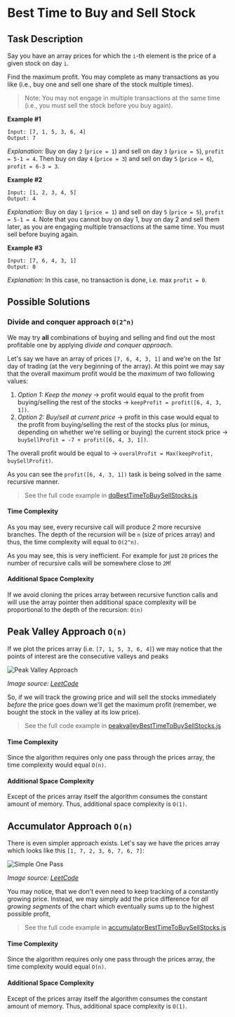 # Best Time to Buy and Sell Stock

## Task Description

Say you have an array prices for which the `i`-th element is the price of a given stock on day `i`.

Find the maximum profit. You may complete as many transactions as you like (i.e., buy one and sell one share of the stock multiple times).

> Note: You may not engage in multiple transactions at the same time (i.e., you must sell the stock before you buy again).

**Example #1**

```
Input: [7, 1, 5, 3, 6, 4]
Output: 7
```

_Explanation:_ Buy on day `2` (`price = 1`) and sell on day `3` (`price = 5`), `profit = 5-1 = 4`. Then buy on day `4` (`price = 3`) and sell on day `5` (`price = 6`), `profit = 6-3 = 3`.

**Example #2**

```
Input: [1, 2, 3, 4, 5]
Output: 4
```

_Explanation:_ Buy on day `1` (`price = 1`) and sell on day `5` (`price = 5`), `profit = 5-1 = 4`. Note that you cannot buy on day 1, buy on day 2 and sell them later, as you are engaging multiple transactions at the same time. You must sell before buying again.

**Example #3**

```
Input: [7, 6, 4, 3, 1]
Output: 0
```

_Explanation:_ In this case, no transaction is done, i.e. max `profit = 0`.

## Possible Solutions

### Divide and conquer approach `O(2^n)`

We may try **all** combinations of buying and selling and find out the most profitable one by applying _divide and conquer approach_.

Let's say we have an array of prices `[7, 6, 4, 3, 1]` and we're on the _1st_ day of trading (at the very beginning of the array). At this point we may say that the overall maximum profit would be the _maximum_ of two following values:

1. _Option 1: Keep the money_ → profit would equal to the profit from buying/selling the rest of the stocks → `keepProfit = profit([6, 4, 3, 1])`.
2. _Option 2: Buy/sell at current price_ → profit in this case would equal to the profit from buying/selling the rest of the stocks plus (or minus, depending on whether we're selling or buying) the current stock price → `buySellProfit = -7 + profit([6, 4, 3, 1])`.

The overall profit would be equal to → `overalProfit = Max(keepProfit, buySellProfit)`.

As you can see the `profit([6, 4, 3, 1])` task is being solved in the same recursive manner.

> See the full code example in [dqBestTimeToBuySellStocks.js](dqBestTimeToBuySellStocks.js)

#### Time Complexity

As you may see, every recursive call will produce _2_ more recursive branches. The depth of the recursion will be `n` (size of prices array) and thus, the time complexity will equal to `O(2^n)`.

As you may see, this is very inefficient. For example for just `20` prices the number of recursive calls will be somewhere close to `2M`!

#### Additional Space Complexity

If we avoid cloning the prices array between recursive function calls and will use the array pointer then additional space complexity will be proportional to the depth of the recursion: `O(n)`

## Peak Valley Approach `O(n)`

If we plot the prices array (i.e. `[7, 1, 5, 3, 6, 4]`) we may notice that the points of interest are the consecutive valleys and peaks

![Peak Valley Approach](https://leetcode.com/media/original_images/122_maxprofit_1.PNG)

_Image source: [LeetCode](https://leetcode.com/problems/best-time-to-buy-and-sell-stock-ii/solution/)_

So, if we will track the growing price and will sell the stocks immediately _before_ the price goes down we'll get the maximum profit (remember, we bought the stock in the valley at its low price).

> See the full code example in [peakvalleyBestTimeToBuySellStocks.js](peakvalleyBestTimeToBuySellStocks.js)

#### Time Complexity

Since the algorithm requires only one pass through the prices array, the time complexity would equal `O(n)`.

#### Additional Space Complexity

Except of the prices array itself the algorithm consumes the constant amount of memory. Thus, additional space complexity is `O(1)`.

## Accumulator Approach `O(n)`

There is even simpler approach exists. Let's say we have the prices array which looks like this `[1, 7, 2, 3, 6, 7, 6, 7]`:

![Simple One Pass](https://leetcode.com/media/original_images/122_maxprofit_2.PNG)

_Image source: [LeetCode](https://leetcode.com/problems/best-time-to-buy-and-sell-stock-ii/solution/)_

You may notice, that we don't even need to keep tracking of a constantly growing price. Instead, we may simply add the price difference for _all growing segments_ of the chart which eventually sums up to the highest possible profit,

> See the full code example in [accumulatorBestTimeToBuySellStocks.js](accumulatorBestTimeToBuySellStocks.js)

#### Time Complexity

Since the algorithm requires only one pass through the prices array, the time complexity would equal `O(n)`.

#### Additional Space Complexity

Except of the prices array itself the algorithm consumes the constant amount of memory. Thus, additional space complexity is `O(1)`.

